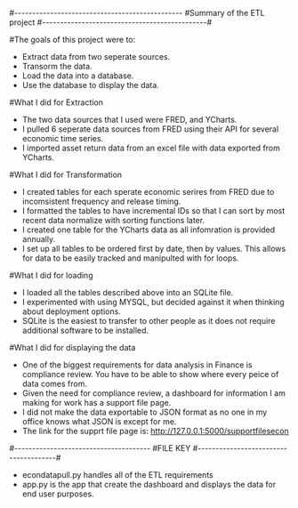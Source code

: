 #-----------------------------------------------
#Summary of the ETL project
#----------------------------------------------#

#The goals of this project were to:
- Extract data from two seperate sources.
- Transorm the data.
- Load the data into a database.
- Use the database to display the data.

#What I did for Extraction
- The two data sources that I used were FRED, and YCharts.
- I pulled 6 seperate data sources from FRED using their API for several economic time series.
- I imported asset return data from an excel file with data exported from YCharts.

#What I did for Transformation
- I created tables for each sperate economic serires from FRED due to incomsistent frequency and release timing.
- I formatted the tables to have incremental IDs so that I can sort by most recent data normalize with sorting functions later.
- I created one table for the YCharts data as all infomration is provided annually.
- I set up all tables to be ordered first by date, then by values. This allows for data to be easily tracked and manipulted with for loops. 

#What I did for loading
- I loaded all the tables described above into an SQLite file.
- I experimented with using MYSQL, but decided against it when thinking about deployment options.
- SQLite is the easiest to transfer to other people as it does not require additional software to be installed.

#What I did for displaying the data
- One of the biggest requirements for data analysis in Finance is compliance review.
  You have to be able to show where every peice of data comes from.
- Given the need for compliance review, a dashboard for information I am making for work has a support file page.
- I did not make the data exportable to JSON format as no one in my office knows what JSON is except for me.
- The link for the supprt file page is: http://127.0.0.1:5000/supportfilesecon

#--------------------------------------
#FILE KEY
#--------------------------------------#
- econdatapull.py handles all of the ETL requirements
- app.py is the app that create the dashboard and displays the data for end user purposes. 
